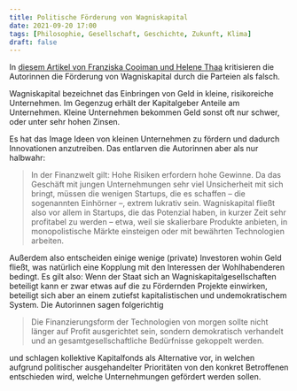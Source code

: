 ```yaml
---
title: Politische Förderung von Wagniskapital
date: 2021-09-20 17:00
tags: [Philosophie, Gesellschaft, Geschichte, Zukunft, Klima]
draft: false
---
```


In [diesem Artikel von Franziska Cooiman und Helene Thaa](https://jacobin.de/artikel/wagniskapital-foerdert-keine-innovationen-sondern-erschwert-sie-venture-capital-zukunftsfonds-digitalisierung-modernisierung-cdu-fdp-lindner-spd-die-linke-gruene-technologiefoerderung/) kritisieren die Autorinnen die Förderung von Wagniskapital durch die Parteien als falsch.

Wagniskapital bezeichnet das Einbringen von Geld in kleine, risikoreiche Unternehmen.
Im Gegenzug erhält der Kapitalgeber Anteile am Unternehmen.
Kleine Unternehmen bekommen Geld sonst oft nur schwer, oder unter sehr hohen Zinsen.

Es hat das Image Ideen von kleinen Unternehmen zu fördern und dadurch Innovationen anzutreiben.
Das entlarven die Autorinnen aber als nur halbwahr:

> In der Finanzwelt gilt: Hohe Risiken erfordern hohe Gewinne. Da das Geschäft mit jungen Unternehmungen sehr viel Unsicherheit mit sich bringt, müssen die wenigen Startups, die es schaffen – die sogenannten Einhörner –, extrem lukrativ sein. Wagniskapital fließt also vor allem in Startups, die das Potenzial haben, in kurzer Zeit sehr profitabel zu werden – etwa, weil sie skalierbare Produkte anbieten, in monopolistische Märkte einsteigen oder mit bewährten Technologien arbeiten.

Außerdem also entscheiden einige wenige (private) Investoren wohin Geld fließt, was natürlich eine Kopplung mit den Interessen der Wohlhabenderen bedingt.
Es gilt also: Wenn der Staat sich an Wagniskapitalgesellschaften beteiligt kann er zwar etwas auf die zu Fördernden Projekte einwirken, beteiligt sich aber an einem zutiefst kapitalistischen und undemokratischem System.
Die Autorinnen sagen folgerichtig

> Die Finanzierungsform der Technologien von morgen sollte nicht länger auf Profit ausgerichtet sein, sondern demokratisch verhandelt und an gesamtgesellschaftliche Bedürfnisse gekoppelt werden.

und schlagen kollektive Kapitalfonds als Alternative vor, in welchen aufgrund politischer ausgehandelter Prioritäten von den konkret Betroffenen entschieden wird, welche Unternehmungen gefördert werden sollen.
